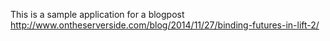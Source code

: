 This is a sample application for a blogpost http://www.ontheserverside.com/blog/2014/11/27/binding-futures-in-lift-2/
